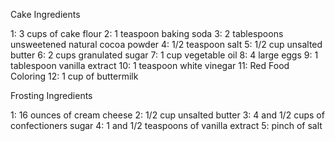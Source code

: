 Cake Ingredients

1: 3 cups of cake flour
2: 1 teaspoon baking soda
3: 2 tablespoons unsweetened natural cocoa powder
4: 1/2 teaspoon salt
5: 1/2 cup unsalted butter
6: 2 cups granulated sugar
7: 1 cup vegetable oil
8: 4 large eggs
9: 1 tablespoon vanilla extract
10: 1 teaspoon white vinegar 
11: Red Food Coloring
12: 1 cup of buttermilk

Frosting Ingredients

1: 16 ounces of cream cheese
2: 1/2 cup unsalted butter
3: 4 and 1/2 cups of confectioners sugar
4: 1 and 1/2 teaspoons of vanilla extract
5: pinch of salt